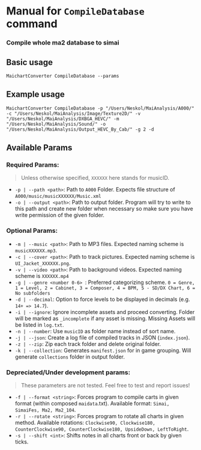 # Manual for `CompileDatabase` command

### Compile whole ma2 database to simai

## Basic usage

    MaichartConverter CompileDatabase --params

## Example usage

    MaichartConverter CompileDatabase -p "/Users/Neskol/MaiAnalysis/A000/" -c "/Users/Neskol/MaiAnalysis/Image/Texture2D/" -v "/Users/Neskol/MaiAnalysis/DXBGA_HEVC/" -m "/Users/Neskol/MaiAnalysis/Sound/" -o "/Users/Neskol/MaiAnalysis/Output_HEVC_By_Cab/" -g 2 -d

## Available Params

### Required Params:

> Unless otherwise specified, `XXXXXX` here stands for musicID.

- `-p | --path <path>`: Path to `A000` Folder. Expects file structure of `A000/music/musicXXXXXX/Music.xml`
- `-o | --output <path>`: Path to output folder. Program will try to write to this path and create new folder when
  necessary so make sure you have write permission of the given folder.

### Optional Params:

- `-m | --music <path>`: Path to MP3 files. Expected naming scheme is `musicXXXXXX.mp3`.
- `-c | --cover <path>`: Path to track pictures. Expected naming scheme is `UI_Jacket_XXXXXX.png`.
- `-v | --video <path>`: Path to background videos. Expected naming scheme is `XXXXXX.mp4`
- `-g | --genre <number 0-6> `: Preferred categorizing scheme.
  `0 = Genre, 1 = Level, 2 = Cabinet, 3 = Composer, 4 = BPM, 5 - SD/DX Chart, 6 = No subfolders`
- `-d | --decimal`: Option to force levels to be displayed in decimals (e.g. `14+ => 14.7`).
- `-i | --ignore`: Ignore incomplete assets and proceed converting. Folder will be marked as `_incomplete` if any asset is missing.  Missing Assets will be listed in `log.txt`.
- `-n | --number`: Use `musicID` as folder name instead of sort name.
- `-j | --json`: Create a log file of compiled tracks in JSON (`index.json`).
- `-z | --zip`: Zip each track folder and delete original folder.
- `-k | --collection`: Generates `manifest.json` for in game grouping. Will generate `collections` folder in output folder.

### Depreciated/Under development params:

> These parameters are not tested. Feel free to test and report issues!

- `-f | --format <string>`: Forces program to compile carts in given format (within composed `maidata`.txt). Available
  format: `Simai, SimaiFes, Ma2, Ma2_104`.
- `-r | --rotate <string>`: Forces program to rotate all charts in given method. Available
  rotations: `Clockwise90, Clockwise180, CounterClockwise90, CounterClockwise180, UpsideDown, LeftToRight`.
- `-s | --shift <int>`: Shifts notes in all charts front or back by given ticks.
